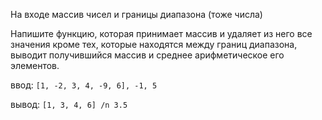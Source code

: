 На входе массив чисел и границы диапазона (тоже числа)

Напишите функцию, которая принимает массив и удаляет из
него все значения кроме тех, которые находятся между границ
диапазона, выводит получившийся массив и среднее
арифметическое его элементов.

ввод: `[1, -2, 3, 4, -9, 6], -1, 5`

вывод: `[1, 3, 4, 6] /n 3.5`